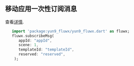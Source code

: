 ## 移动应用一次性订阅消息
查看[详情](https://open.weixin.qq.com/cgi-bin/showdocument?action=dir_list&t=resource/res_list&verify=1&id=open1500434436_aWfqW&token=&lang=zh_CN).
```dart
   import 'package:yun9_fluwx/yun9_fluwx.dart' as fluwx;
   fluwx.subscribeMsg(
      appId: "appId",
      scene: 1,
      templateId: "templateId",
      reserved: "reserved",
    );
```
